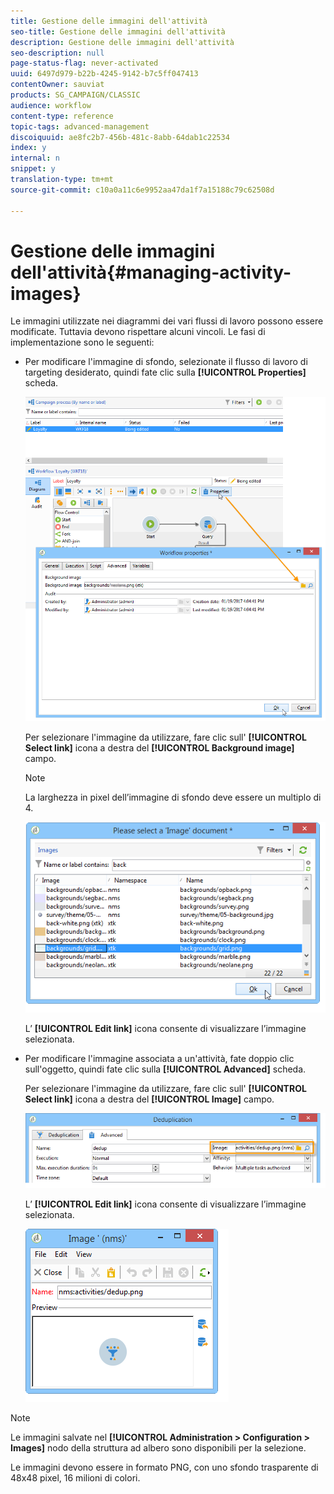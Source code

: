 ```yaml
---
title: Gestione delle immagini dell'attività
seo-title: Gestione delle immagini dell'attività
description: Gestione delle immagini dell'attività
seo-description: null
page-status-flag: never-activated
uuid: 6497d979-b22b-4245-9142-b7c5ff047413
contentOwner: sauviat
products: SG_CAMPAIGN/CLASSIC
audience: workflow
content-type: reference
topic-tags: advanced-management
discoiquuid: ae8fc2b7-456b-481c-8abb-64dab1c22534
index: y
internal: n
snippet: y
translation-type: tm+mt
source-git-commit: c10a0a11c6e9952aa47da1f7a15188c79c62508d

---
```



# Gestione delle immagini dell&#39;attività{#managing-activity-images}

Le immagini utilizzate nei diagrammi dei vari flussi di lavoro possono essere modificate. Tuttavia devono rispettare alcuni vincoli. Le fasi di implementazione sono le seguenti:

* Per modificare l&#39;immagine di sfondo, selezionate il flusso di lavoro di targeting desiderato, quindi fate clic sulla **[!UICONTROL Properties]** scheda.

   ![](assets/s_user_segmentation_properties_tab.png)

   Per selezionare l&#39;immagine da utilizzare, fare clic sull&#39; **[!UICONTROL Select link]** icona a destra del **[!UICONTROL Background image]** campo.

   >[!NOTE]
   >
   >La larghezza in pixel dell’immagine di sfondo deve essere un multiplo di 4.

   ![](assets/s_user_segmentation_background_select.png)

   L’ **[!UICONTROL Edit link]** icona consente di visualizzare l’immagine selezionata.

* Per modificare l&#39;immagine associata a un&#39;attività, fate doppio clic sull&#39;oggetto, quindi fate clic sulla **[!UICONTROL Advanced]** scheda.

   Per selezionare l&#39;immagine da utilizzare, fare clic sull&#39; **[!UICONTROL Select link]** icona a destra del **[!UICONTROL Image]** campo.

   ![](assets/s_user_segmentation_activity_image.png)

   L’ **[!UICONTROL Edit link]** icona consente di visualizzare l’immagine selezionata.

   ![](assets/s_user_segmentation_activity_image_select.png)

>[!NOTE]
>
>Le immagini salvate nel **[!UICONTROL Administration > Configuration > Images]** nodo della struttura ad albero sono disponibili per la selezione.
>  
>Le immagini devono essere in formato PNG, con uno sfondo trasparente di 48x48 pixel, 16 milioni di colori.

